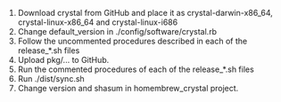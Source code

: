 1. Download crystal from GitHub and place it as crystal-darwin-x86\_64, crystal-linux-x86\_64 and crystal-linux-i686
1. Change default\_version in ./config/software/crystal.rb
1. Follow the uncommented procedures described in each of the release\_\*.sh files
1. Upload pkg/... to GitHub.
1. Run the commented procedures of each of the release\_\*.sh files
1. Run ./dist/sync.sh
1. Change version and shasum in homembrew\_crystal project.

